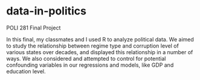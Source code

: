 # data-in-politics
POLI 281 Final Project

In this final, my classmates and I used R to analyze political data. We aimed to study the relationship between regime type and corruption level of various states over decades, and displayed this relationship in a number of ways. We also considered and attempted to control for potential confounding variables in our regressions and models, like GDP and education level.
